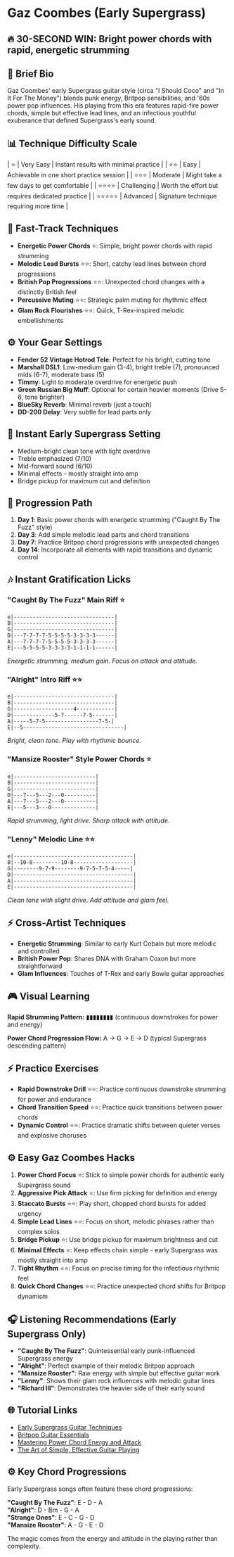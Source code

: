 # Gaz Coombes (Early Supergrass)

## 🔥 30-SECOND WIN: Bright power chords with rapid, energetic strumming

## 🎸 Brief Bio
Gaz Coombes' early Supergrass guitar style (circa "I Should Coco" and "In It For The Money") blends punk energy, Britpop sensibilities, and '60s power pop influences. His playing from this era features rapid-fire power chords, simple but effective lead lines, and an infectious youthful exuberance that defined Supergrass's early sound.

## 📊 Technique Difficulty Scale
| ⭐ | Very Easy | Instant results with minimal practice |
| ⭐⭐ | Easy | Achievable in one short practice session |
| ⭐⭐⭐ | Moderate | Might take a few days to get comfortable |
| ⭐⭐⭐⭐ | Challenging | Worth the effort but requires dedicated practice |
| ⭐⭐⭐⭐⭐ | Advanced | Signature technique requiring more time |

## 🚀 Fast-Track Techniques
- **Energetic Power Chords** ⭐: Simple, bright power chords with rapid strumming
- **Melodic Lead Bursts** ⭐⭐: Short, catchy lead lines between chord progressions
- **British Pop Progressions** ⭐⭐: Unexpected chord changes with a distinctly British feel
- **Percussive Muting** ⭐⭐: Strategic palm muting for rhythmic effect
- **Glam Rock Flourishes** ⭐⭐: Quick, T-Rex-inspired melodic embellishments

## ⚙️ Your Gear Settings
- **Fender 52 Vintage Hotrod Tele**: Perfect for his bright, cutting tone
- **Marshall DSL1**: Low-medium gain (3-4), bright treble (7), pronounced mids (6-7), moderate bass (5)
- **Timmy**: Light to moderate overdrive for energetic push
- **Green Russian Big Muff**: Optional for certain heavier moments (Drive 5-6, tone brighter)
- **BlueSky Reverb**: Minimal reverb (just a touch)
- **DD-200 Delay**: Very subtle for lead parts only

## 📱 Instant Early Supergrass Setting
- Medium-bright clean tone with light overdrive
- Treble emphasized (7/10)
- Mid-forward sound (6/10)
- Minimal effects - mostly straight into amp
- Bridge pickup for maximum cut and definition

## 🔄 Progression Path
1. **Day 1**: Basic power chords with energetic strumming ("Caught By The Fuzz" style)
2. **Day 3**: Add simple melodic lead parts and chord transitions
3. **Day 7**: Practice Britpop chord progressions with unexpected changes
4. **Day 14**: Incorporate all elements with rapid transitions and dynamic control

## 🎶 Instant Gratification Licks

### "Caught By The Fuzz" Main Riff ⭐
```tab
e|--------------------------------|
B|--------------------------------|
G|--------------------------------|
D|---7-7-7-7-5-5-5-5-3-3-3-3------|
A|---7-7-7-7-5-5-5-5-3-3-3-3------|
E|---5-5-5-5-3-3-3-3-1-1-1-1------|
```
*Energetic strumming, medium gain. Focus on attack and attitude.*

### "Alright" Intro Riff ⭐⭐
```tab
e|--------------------------------|
B|--------------------------------|
G|-------------------4------------|
D|-------------5-7------7-5-------|
A|-----5-7-5-----------------7-5-|
E|--5--------------------------------|
```
*Bright, clean tone. Play with rhythmic bounce.*

### "Mansize Rooster" Style Power Chords ⭐
```tab
e|--------------------------|
B|--------------------------|
G|--------------------------|
D|---7---5---2---0----------|
A|---7---5---2---0----------|
E|---5---3---0--------------|
```
*Rapid strumming, light drive. Sharp attack with attitude.*

### "Lenny" Melodic Line ⭐⭐
```tab
e|--------------------------------------|
B|--10-8---------10-8-------------------|
G|--------9-7-9--------9-7-5-7-5-4-----|
D|--------------------------------------|
A|--------------------------------------|
E|--------------------------------------|
```
*Clean tone with slight drive. Add attitude and glam feel.*

## ⚡ Cross-Artist Techniques
- **Energetic Strumming**: Similar to early Kurt Cobain but more melodic and controlled
- **British Power Pop**: Shares DNA with Graham Coxon but more straightforward
- **Glam Influences**: Touches of T-Rex and early Bowie guitar approaches

## 🎮 Visual Learning
**Rapid Strumming Pattern:**
▮▮▮▮▮▮▮▮ (continuous downstrokes for power and energy)

**Power Chord Progression Flow:**
A → G → E → D (typical Supergrass descending pattern)

## ⚡ Practice Exercises
- **Rapid Downstroke Drill** ⭐⭐: Practice continuous downstroke strumming for power and endurance
- **Chord Transition Speed** ⭐⭐: Practice quick transitions between power chords
- **Dynamic Control** ⭐⭐: Practice dramatic shifts between quieter verses and explosive choruses

## ⚙️ Easy Gaz Coombes Hacks
1. **Power Chord Focus** ⭐: Stick to simple power chords for authentic early Supergrass sound
2. **Aggressive Pick Attack** ⭐: Use firm picking for definition and energy
3. **Staccato Bursts** ⭐⭐: Play short, chopped chord bursts for added urgency
4. **Simple Lead Lines** ⭐⭐: Focus on short, melodic phrases rather than complex solos
5. **Bridge Pickup** ⭐: Use bridge pickup for maximum brightness and cut
6. **Minimal Effects** ⭐: Keep effects chain simple - early Supergrass was mostly straight into amp
7. **Tight Rhythm** ⭐⭐: Focus on precise timing for the infectious rhythmic feel
8. **Quick Chord Changes** ⭐⭐: Practice unexpected chord shifts for Britpop dynamism

## 🎧 Listening Recommendations (Early Supergrass Only)
- **"Caught By The Fuzz"**: Quintessential early punk-influenced Supergrass energy
- **"Alright"**: Perfect example of their melodic Britpop approach
- **"Mansize Rooster"**: Raw energy with simple but effective guitar work
- **"Lenny"**: Shows their glam rock influences with melodic guitar lines
- **"Richard III"**: Demonstrates the heavier side of their early sound

## 🌐 Tutorial Links
- [Early Supergrass Guitar Techniques](https://www.youtube.com/supergrass-guitar-techniques)
- [Britpop Guitar Essentials](https://www.premierguitar.com/britpop-guitar-guide)
- [Mastering Power Chord Energy and Attack](https://www.guitarworld.com/power-chord-energy)
- [The Art of Simple, Effective Guitar Playing](https://www.ultimate-guitar.com/simple-effective-guitar)

## ⚙️ Key Chord Progressions
Early Supergrass songs often feature these chord progressions:

**"Caught By The Fuzz"**: E - D - A  
**"Alright"**: D - Bm - G - A  
**"Strange Ones"**: E - C - G - D  
**"Mansize Rooster"**: A - G - E - D

The magic comes from the energy and attitude in the playing rather than complexity.